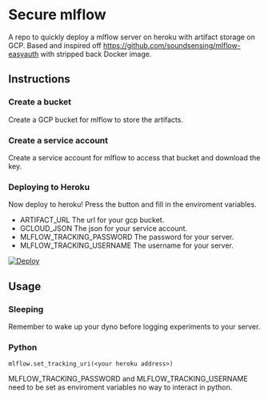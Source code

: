# Secure mlflow
A repo to quickly deploy a mlflow server on heroku with artifact storage on GCP.
Based and inspired off https://github.com/soundsensing/mlflow-easyauth with stripped back
Docker image.

## Instructions

### Create a bucket
Create a GCP bucket for mlflow to store the artifacts.

### Create a service account
Create a service account for mlflow to access that bucket and download the key.

### Deploying to Heroku

Now deploy to heroku! Press the button and fill in the enviroment variables.

- ARTIFACT_URL
The url for your gcp bucket.
- GCLOUD_JSON
The json for your service account.
- MLFLOW_TRACKING_PASSWORD
The password for your server.
- MLFLOW_TRACKING_USERNAME
The username for your server.

[![Deploy](https://www.herokucdn.com/deploy/button.svg)](https://heroku.com/deploy?template=https://github.com/ogiles1999/secure-mlflow)

## Usage

### Sleeping
Remember to wake up your dyno before logging experiments to your server.

### Python

```
mlflow.set_tracking_uri(<your heroku address>)
```
MLFLOW_TRACKING_PASSWORD and MLFLOW_TRACKING_USERNAME need to be set as enviroment variables no way to interact in python.
